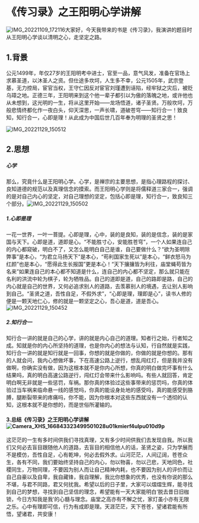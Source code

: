 # 《传习录》之王阳明心学讲解

![IMG_20221109_172116](https://rmgclz1ue.hn-bkt.clouddn.com/img/202212161153920.jpgimageslim)大家好，今天我带来的书是《传习录》，我演讲的题目时从王阳明心学谈以清明之心，走坚定之路。

## 1.背景

公元1499年，年仅27岁的王阳明考中进士，官至一品，意气风发，准备在官场上求慕圣道，以沐圣人之资。但仕途多坎坷，人生多不幸，公元1505年，武宗登基，无力控局，宦官当权，王守仁因反对宦官刘瑾遭到诬陷，经牢狱之灾后，被贬乌璋之地。正德三年，王阳明来到这个他一辈子都引以为傲的落魄之地，或许他也从未想到，这光明的一生，将从这里开始——龙场悟道，诸子圣贤。万般坎坷，万般悲情终都化作一夜白头，仰天深思，一声长啸，道破苍穹——知行合一！致良知，知行合一，心即是理！从此成为中国后世几百年奉为明理的圣贤之思！

![IMG_20221129_150512](https://rmgclz1ue.hn-bkt.clouddn.com/img/202212161153880.jpgimageslim)

## 2.思想

##### 心学

那么，究竟什么是王阳明心学。心学，是禅宗的主要思想，是指心理路程的探讨、良知道德的规范以及真理信念的摸索。而王阳明心学则是将儒释道三家合一，强调的是对自己内心的坚定，对自己理想的坚定，包括心即是理，知行合一，致良知三个部分。![IMG_20221129_150502](https://rmgclz1ue.hn-bkt.clouddn.com/img/202212161153439.jpgimageslim)

##### 1.心即是理

一花一世界，一叶一菩提。心即是理，心中，装的是良知，装的是信念，装的是家国与天下。心即是道，道即是心。“不能胜寸心，安能胜苍穹”，一个人如果连自己的内心都窥破，明白不了，又怎么能明白自己是谁，自己要做什么？“欲为圣明除弊事”是本心，“为君立马扬天下”是本心，“苟利国家生死以”是本心，“鲜衣怒马为红颜”也是本心，“愿得此生长报国”更是本心！“天下攘攘皆为利往，庙堂蝇苟皆为名来”如果连自己的本心都不知道是什么，连自己的内心都不坚定，那么就只能在名利的洪流中轮为棋子，轮为牺牲品。自己的道即是道，自己的路即是路，自己的内心就是自己的世界，又何必追求别人的道路，去羡慕别人的境遇，去让别人影响到自己。“圣贤之道，吾性自足，不假外求”，“心即是理，理即是心”，读书人修的便是一颗天地仁心，修的就是一颗坚定之心，吾心是道，道是吾心。![IMG_20221129_150452](https://rmgclz1ue.hn-bkt.clouddn.com/img/202212161153881.jpgimageslim)

##### 2.知行合一

知行合一讲的就是自己的心学，讲的就是内心自己的道理。知者行之始，行者知之成。知就是你的内心所坚持的道理，也是你内心的想法与认知，行自然就是实践，知行合一讲的就是知行就是一回事，你想的就是你做的，你做的就是你想的。那有的人就会问，我内心想做坏事，下在高速公路上逆行，想乱闯红灯，但是我并没有做啊，你确实没有做，因为这根本就不是你内心所想，你真的明白做完坏事有什么结果吗，真的明白高速公路逆行，闯红灯会带来什么影响吗。有些人就回答，肯定明白啊无非就是一些惩罚，车祸。那你真的体验过这些事带来的惩罚吗，你真的体验过当车祸来临命悬一线的感觉吗，你真的能设身处地的感受吗，真的能感受到胳膊，腿断裂带来的疼痛吗，你不能，因为你根本对这些东西就没有一个透彻的认知，这根本就不是你想的，而是世俗所灌输的。

#### 3.总结《传习录》之王阳明心学讲解![Camera_XHS_166843323499501028u01kmierf4ulpu010d9p](https://rmgclz1ue.hn-bkt.clouddn.com/img/202212161153949.jpgimageslim)

这茫茫的一生有多时间供我们寻找真理，又有多少时间供我们去发现自我。所以我们又何必去盲目跟随他人的道路，去盲目的相信他人的话，圣贤之姿，只为学展而不是模仿，吾性自足，心有乾坤，何必去假外求。山河茫茫，人间辽阔，苍苍众生，各有不同，我们要始终坚持自己的内心，勿以物喜，勿以己悲，天地同色，社稷同生，万物同理，不要因为别人而让自己精神内耗，也不要因为别人的评价而让自己自豪以及自卑，我自藏锋，我自理解，我比你想象的优秀，也没有你说的那么不堪，与君不同路，君又何扰我。希望以后的日子里，大家可以熠熠生辉，能寻找到自己的梦想，寻找到自己坚信的理念，希望能有一天大家能明白‘脱去昔日旧枷锁，今日方知我是我’的心髓与理念。庙堂之高亦有不解之忧，家灯虽小亦有无限之乐。心中有理即可信，行为有成即是理。天涯茫茫，天下苍苍，望诸君能有所悟，望诸君，共安康！



